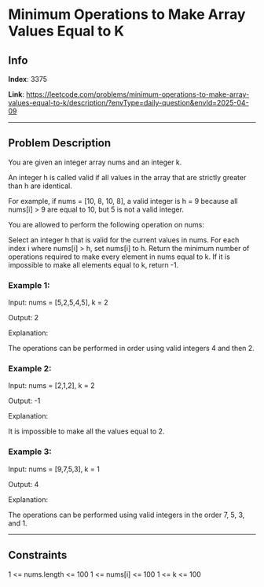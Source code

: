 # Minimum Operations to Make Array Values Equal to K

## Info
**Index**: 3375

**Link**: https://leetcode.com/problems/minimum-operations-to-make-array-values-equal-to-k/description/?envType=daily-question&envId=2025-04-09

---

## Problem Description
You are given an integer array nums and an integer k.

An integer h is called valid if all values in the array that are strictly greater than h are identical.

For example, if nums = [10, 8, 10, 8], a valid integer is h = 9 because all nums[i] > 9 are equal to 10, but 5 is not a valid integer.

You are allowed to perform the following operation on nums:

Select an integer h that is valid for the current values in nums.
For each index i where nums[i] > h, set nums[i] to h.
Return the minimum number of operations required to make every element in nums equal to k. If it is impossible to make all elements equal to k, return -1.

### Example 1:

Input: nums = [5,2,5,4,5], k = 2

Output: 2

Explanation:

The operations can be performed in order using valid integers 4 and then 2.

### Example 2:

Input: nums = [2,1,2], k = 2

Output: -1

Explanation:

It is impossible to make all the values equal to 2.

### Example 3:

Input: nums = [9,7,5,3], k = 1

Output: 4

Explanation:

The operations can be performed using valid integers in the order 7, 5, 3, and 1.

---

## Constraints

1 <= nums.length <= 100 
1 <= nums[i] <= 100
1 <= k <= 100